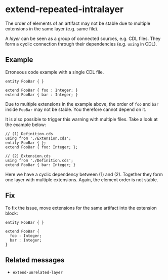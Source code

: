 # extend-repeated-intralayer

The order of elements of an artifact may not be stable due to multiple extensions
in the same layer (e.g. same file).

A _layer_ can be seen as a group of connected sources, e.g. CDL files.
They form a cyclic connection through their dependencies (e.g. `using` in CDL).

## Example

Erroneous code example with a single CDL file.

```
entity FooBar { }

extend FooBar { foo : Integer; }
extend FooBar { bar : Integer; }
```

Due to multiple extensions in the example above, the order of `foo` and `bar`
inside `FooBar` may not be stable.  You therefore cannot depend on it.

It is also possible to trigger this warning with multiple files.
Take a look at the example below:

```
// (1) Definition.cds
using from './Extension.cds';
entity FooBar { };
extend FooBar { foo: Integer; };

// (2) Extension.cds
using from './Definition.cds';
extend FooBar { bar: Integer; }
```

Here we have a cyclic dependency between (1) and (2).  Together they form one
layer with multiple extensions.  Again, the element order is not stable.

## Fix

To fix the issue, move extensions for the same artifact into the extension block:

```
entity FooBar { }

extend FooBar {
  foo : Integer;
  bar : Integer;
}
```

## Related messages

- `extend-unrelated-layer`
